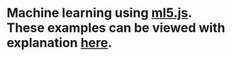 # Machine learning using <a href="https://ml5js.org/">ml5.js</a>. These examples can be viewed with explanation <a href="https://ai.postdigitalcultures.org/">here</a>.
